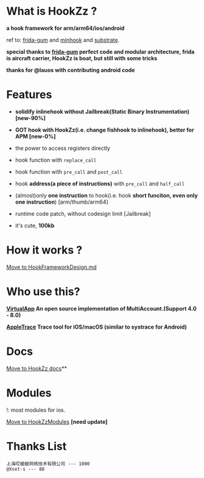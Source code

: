 # What is HookZz ?

**a hook framework for arm/arm64/ios/android**

ref to: [frida-gum](https://github.com/frida/frida-gum) and [minhook](https://github.com/TsudaKageyu/minhook) and [substrate](https://github.com/jevinskie/substrate).

**special thanks to [frida-gum](https://github.com/frida/frida-gum) perfect code and modular architecture, frida is aircraft carrier, HookZz is boat, but still with some tricks**

**thanks for @lauos with contributing android code**

# Features

- **solidify inlinehook without Jailbreak(Static Binary Instrumentation) [new-90%]**

- **GOT hook with HookZz(i.e. change fishhook to inlinehook), better for APM [new-0%]**

- the power to access registers directly

- hook function with `replace_call`

- hook function with `pre_call` and `post_call`

- hook **address(a piece of instructions)** with `pre_call` and `half_call`

- (almost)only **one instruction** to hook(i.e. hook **short funciton, even only one instruction**) [arm/thumb/arm64]

- runtime code patch, without codesign limit [Jailbreak]

- it's cute, **100kb**

# How it works ?

[Move to HookFrameworkDesign.md](https://github.com/jmpews/HookZz/blob/master/docs/HookFrameworkDesign.md)

# Who use this?

**[VirtualApp](https://github.com/asLody/VirtualApp) An open source implementation of MultiAccount.(Support 4.0 - 8.0)**

**[AppleTrace](https://github.com/everettjf/AppleTrace) Trace tool for iOS/macOS (similar to systrace for Android)**

# Docs

[Move to HookZz docs](https://github.com/jmpews/HookZz/blob/master/docs/HookZzDocs.md)**

# Modules

!: most modules for ios.

[Move to HookZzModules](https://github.com/jmpews/HookZzModules) **[need update]**

# Thanks List

```
上海哎媲媲网络技术有限公司 --- 1000
@Xset-s --- 88
```